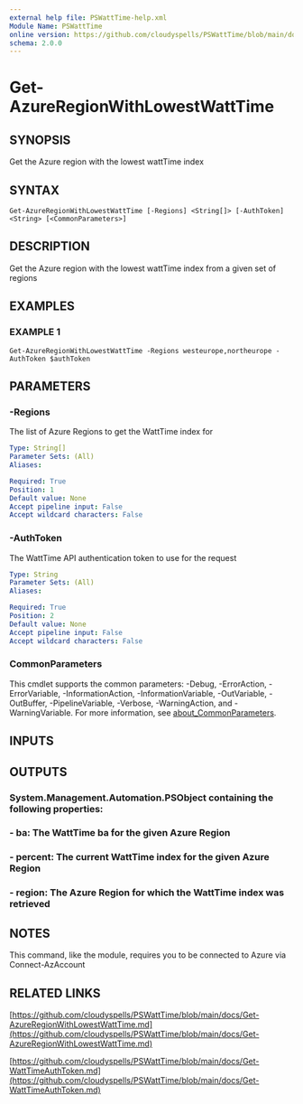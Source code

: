 ```yaml
---
external help file: PSWattTime-help.xml
Module Name: PSWattTime
online version: https://github.com/cloudyspells/PSWattTime/blob/main/docs/Get-AzureRegionWithLowestWattTime.md
schema: 2.0.0
---
```


# Get-AzureRegionWithLowestWattTime

## SYNOPSIS
Get the Azure region with the lowest wattTime index

## SYNTAX

```
Get-AzureRegionWithLowestWattTime [-Regions] <String[]> [-AuthToken] <String> [<CommonParameters>]
```

## DESCRIPTION
Get the Azure region with the lowest wattTime index from a given set of regions

## EXAMPLES

### EXAMPLE 1
```
Get-AzureRegionWithLowestWattTime -Regions westeurope,northeurope -AuthToken $authToken
```

## PARAMETERS

### -Regions
The list of Azure Regions to get the WattTime index for

```yaml
Type: String[]
Parameter Sets: (All)
Aliases:

Required: True
Position: 1
Default value: None
Accept pipeline input: False
Accept wildcard characters: False
```

### -AuthToken
The WattTime API authentication token to use for the request

```yaml
Type: String
Parameter Sets: (All)
Aliases:

Required: True
Position: 2
Default value: None
Accept pipeline input: False
Accept wildcard characters: False
```

### CommonParameters
This cmdlet supports the common parameters: -Debug, -ErrorAction, -ErrorVariable, -InformationAction, -InformationVariable, -OutVariable, -OutBuffer, -PipelineVariable, -Verbose, -WarningAction, and -WarningVariable. For more information, see [about_CommonParameters](http://go.microsoft.com/fwlink/?LinkID=113216).

## INPUTS

## OUTPUTS

### System.Management.Automation.PSObject containing the following properties:
### - ba: The WattTime ba for the given Azure Region
### - percent: The current WattTime index for the given Azure Region
### - region: The Azure Region for which the WattTime index was retrieved
## NOTES
This command, like the module, requires you to be connected to Azure via Connect-AzAccount

## RELATED LINKS

[https://github.com/cloudyspells/PSWattTime/blob/main/docs/Get-AzureRegionWithLowestWattTime.md](https://github.com/cloudyspells/PSWattTime/blob/main/docs/Get-AzureRegionWithLowestWattTime.md)

[https://github.com/cloudyspells/PSWattTime/blob/main/docs/Get-WattTimeAuthToken.md](https://github.com/cloudyspells/PSWattTime/blob/main/docs/Get-WattTimeAuthToken.md)

